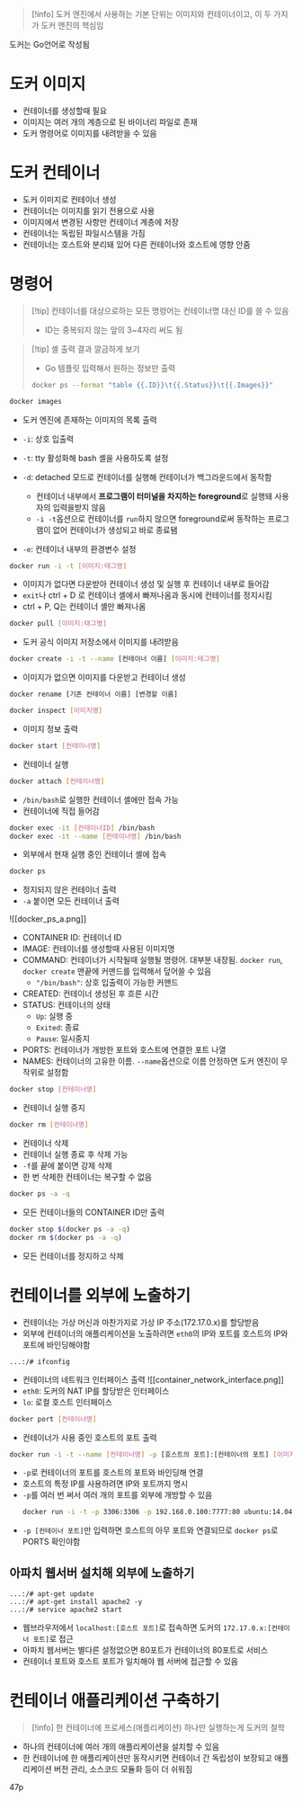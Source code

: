 > [!info] 도커 엔진에서 사용하는 기본 단위는 이미지와 컨테이너이고, 이 두 가지가 도커 엔진의 핵심임

도커는 Go언어로 작성됨
# 도커 이미지
- 컨테이너를 생성할때 필요
- 이미지는 여러 개의 계층으로 된 바이너리 파일로 존재
- 도커 명령어로 이미지를 내려받을 수 있음
# 도커 컨테이너
- 도커 이미지로 컨테이너 생성
- 컨테이너는 이미지를 읽기 전용으로 사용
- 이미지에서 변경된 사항만 컨테이너 계층에 저장
- 컨테이너는 독립된 파일시스템을 가짐
- 컨테이너는 호스트와 분리돼 있어 다른 컨테이너와 호스트에 영향 안줌
# 명령어
> [!tip] 컨테이너를 대상으로하는 모든 명령어는 컨테이너명 대신 ID를 쓸 수 있음
> - ID는 중복되지 않는 앞의 3~4자리 써도 됨

> [!tip] 셸 출력 결과 깔금하게 보기
> - Go 템플릿 입력해서 원하는 정보만 출력
> ```bash
> docker ps --format "table {{.ID}}\t{{.Status}}\t{{.Images}}"
> ```

```bash
docker images
```
- 도커 엔진에 존재하는 이미지의 목록 출력

- `-i`: 상호 입출력
- `-t`: tty 활성화해 bash 셸을 사용하도록 설정
- `-d`: detached 모드로 컨테이너를 실행해 컨테이너가 백그라운드에서 동작함 
	- 컨테이너 내부에서 **프로그램이 터미널을 차지하는 foreground**로 실행돼 사용자의 입력을받지 않음
	- `-i -t`옵션으로 컨테이너를 `run`하지 않으면 foreground로써 동작하는 프로그램이 없어 컨테이너가 생성되고 바로 종료됌
- `-e`: 컨테이너 내부의 환경변수 설정

```bash
docker run -i -t [이미지:태그명]
```
- 이미지가 없다면 다운받아 컨테이너 생성 및 실행 후 컨테이너 내부로 들어감
- `exit`나 ctrl + D 로 컨테이너 셸에서 빠져나옴과 동시에 컨테이너를 정지시킴
- ctrl + P, Q는 컨테이너 셸만 빠져나옴

```bash
docker pull [이미지:태그명]
```
- 도커 공식 이미지 저장소에서 이미지를 내려받음

```bash
docker create -i -t --name [컨테이너 이름] [이미지:태그명] 
```
- 이미지가 없으면 이미지를 다운받고 컨테이너 생성

```bash
docker rename [기존 컨테이너 이름] [변경할 이름]
```

```bash
docker inspect [이미지명]
```
- 이미지 정보 출력

```bash
docker start [컨테이너명]
```
- 컨테이너 실행

```bash
docker attach [컨테이너명]
```
- `/bin/bash`로 실행한 컨테이너 셸에만 접속 가능
- 컨테이너에 직접 들어감

```bash
docker exec -it [컨테이너ID] /bin/bash
docker exec -it --name [컨테이너명] /bin/bash
```
- 외부에서 현재 실행 중인 컨테이너 셸에 접속

```bash
docker ps
```
- 정지되지 않은 컨테이너 출력
- `-a` 붙이면 모든 컨테이너 출력

![[docker_ps_a.png]]
- CONTAINER ID: 컨테이너 ID
- IMAGE: 컨테이너를 생성할때 사용된 이미지명
- COMMAND: 컨테이너가 시작될때 실행될 명령어. 대부분 내장됨. `docker run`, `docker create` 맨끝에 커맨드를 입력해서 덮어쓸 수 있음
	- `"/bin/bash"`: 상호 입출력이 가능한 커맨드
- CREATED: 컨테이너 생성된 후 흐른 시간
- STATUS: 컨테이너의 상태
	- `Up`: 실행 중
	- `Exited`: 종료
	- `Pause`: 일시중지
- PORTS: 컨테이너가 개방한 포트와 호스트에 연결한 포트 나열
- NAMES: 컨테이너의 고유한 이름. `--name`옵션으로 이름 안정하면 도커 엔진이 무작위로 설정함

```bash
docker stop [컨테이너명]
```
- 컨테이너 실행 중지

```bash
docker rm [컨테이너명]
```
- 컨테이너 삭제
- 컨테이너 실행 종료 후 삭제 가능
- `-f`를 끝에 붙이면 강제 삭제
- 한 번 삭제한 컨테이너는 복구할 수 없음

```bash
docker ps -a -q
```
- 모든 컨테이너들의 CONTAINER ID만 출력

```bash
docker stop $(docker ps -a -q)
docker rm $(docker ps -a -q)
```
- 모든 컨테이너를 정지하고 삭제
# 컨테이너를 외부에 노출하기
- 컨테이너는 가상 머신과 마찬가지로 가상 IP 주소(172.17.0.x)를 할당받음
- 외부에 컨테이너의 애플리케이션을 노출하려면 `eth0`의 IP와 포트를 호스트의 IP와 포트에 바인딩해야함

```
...:/# ifconfig
```
- 컨테이너의 네트워크 인터페이스 출력
![[container_network_interface.png]]
- `eth0`: 도커의 NAT IP를 할당받은 인터페이스
- `lo`: 로컬 호스트 인터페이스

```bash
docker port [컨테이너명]
```
- 컨테이너가 사용 중인 호스트의 포트 출력

```bash
docker run -i -t --name [컨테이너명] -p [호스트의 포트]:[컨테이너의 포트] [이미지:태그명]
```
- `-p`로 컨테이너의 포트를 호스트의 포트와 바인딩해 연결
- 호스트의 특정 IP를 사용하려면 IP와 포트까지 명시
- `-p`를 여러 번 써서 여러 개의 포트를 외부에 개방할 수 있음
	```bash
	docker run -i -t -p 3306:3306 -p 192.168.0.100:7777:80 ubuntu:14.04
	```
- `-p [컨테이너 포트]`만 입력하면 호스트의 아무 포트와 연결되므로 `docker ps`로 PORTS 확인야함
## 아파치 웹서버 설치해 외부에 노출하기
```
...:/# apt-get update
...:/# apt-get install apache2 -y
...:/# service apache2 start
```
- 웹브라우저에서 `localhost:[호스트 포트]`로 접속하면 도커의 `172.17.0.x:[컨테이너 포트]`로 접근
- 아파치 웹서버는 별다른 설정없으면 80포트가 컨테이너의 80포트로 서비스
- 컨테이너 포트와 호스트 포트가 일치해야 웹 서버에 접근할 수 있음
# 컨테이너 애플리케이션 구축하기
> [!info] 한 컨테이너에 프로세스(애플리케이션) 하나만 실행하는게 도커의 철학

- 하나의 컨테이너에 여러 개의 애플리케이션을 설치할 수 있음
- 한 컨테이너에 한 애플리케이션만 동작시키면 컨테이너 간 독립성이 보장되고 애플리케이션 버전 관리, 소스코드 모듈화 등이 더 쉬워짐

47p